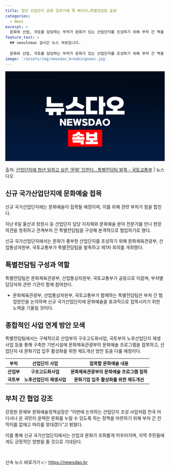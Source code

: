 ```yaml
---
title: 청년 산업단지 문화 일하기에 푹 빠지다…특별전담팀 출범
categories:
  - News
excerpt: >
  문화와 산업, 국토를 담당하는 부처가 문화가 있는 산업단지를 조성하기 위해 부처 간 벽을 허물고 하나의 팀으…
feature_text: >
  ## seoulnews 실시간 뉴스 속보입니다.

  문화와 산업, 국토를 담당하는 부처가 문화가 있는 산업단지를 조성하기 위해 부처 간 벽을 허물고 하나의 팀으…
image: '/assets/img/newsdao_breakingnews.jpg'
---
```


![뉴스다오 속보](/assets/img/newsdao_breakingnews.jpg)

<p>출처: <a href="https://newsdao.kr/3351" rel="dofollow">산업단지에 청년 일하고 싶은 ‘문화’ 입힌다…특별전담팀 발족 - 국토교통부</a> | 뉴스다오</p>

<h2 data-ke-size="size26">신규 국가산업단지에 문화예술 접목</h2>
신규 국가산업단지에는 문화예술이 접목될 예정이며, 이를 위해 관련 부처가 힘을 합친다.

<p data-ke-size="size16">지난 6일 울산과 창원시 등 산업단지 담당 지자체와 문화예술 분야 전문가를 만나 현장 의견을 청취하고 관계부처 간 특별전담팀을 구성해 본격적으로 협업하기로 했다.</p>
<p data-ke-size="size16">신규 국가산업단지에서는 문화가 풍부한 산업단지를 조성하기 위해 문화체육관광부, 산업통상자원부, 국토교통부가 특별전담팀을 발족하고 제1차 회의를 개최했다.</p>

<h2 data-ke-size="size26">특별전담팀 구성과 역할</h2>
특별전담팀은 문화체육관광부, 산업통상자원부, 국토교통부가 공동으로 이끌며, 부처별 담당자와 관련 기관이 함께 참여한다.

<ul>
<li>문화체육관광부, 산업통상자원부, 국토교통부가 함께하는 특별전담팀은 부처 간 협업방안을 논의하며 신규 국가산업단지에 문화예술을 효과적으로 접목시키기 위한 노력을 기울일 것이다.</li>
</ul>

<h2 data-ke-size="size26">종합적인 사업 연계 방안 모색</h2>
특별전담팀에서는 구체적으로 산업부의 구조고도화사업, 국토부의 노후산업단지 재생사업 등을 통해 구축한 기반시설에 문화체육관광부의 문화예술 프로그램을 접목하고, 산업단지 내 문화기업 입주 활성화를 위한 제도개선 방안 등을 다룰 예정이다.

<table>
<thead>
<tr>
<th style="text-align: center;">부처</th>
<th style="text-align: center;">산업단지 사업</th>
<th style="text-align: center;">접목할 문화예술 내용</th>
</tr>
</thead>
<tbody>
<tr>
<td style="text-align: center; height: 17px;"><b>산업부</b></td>
<td style="text-align: center; height: 17px;"><b>구조고도화사업</b></td>
<td style="text-align: center; height: 17px;"><b>문화체육관광부의 문화예술 프로그램 접목</b></td>
</tr>
<tr>
<td style="text-align: center; height: 17px;"><b>국토부</b></td>
<td style="text-align: center; height: 17px;"><b>노후산업단지 재생사업</b></td>
<td style="text-align: center; height: 17px;"><b>문화기업 입주 활성화를 위한 제도개선</b></td>
</tr>
</tbody>
</table>

<h2 data-ke-size="size26">부처 간 협업 강조</h2>
강정원 문체부 문화예술정책실장은 “이번에 논의하는 산업단지 조성 사업처럼 전국 어디서나 온 국민이 윤택한 문화를 누릴 수 있도록 하는 정책을 마련하기 위해 부처 간 칸막이를 없애고 머리를 맞대겠다”고 밝혔다. 

<p data-ke-size="size16">이를 통해 신규 국가산업단지에서는 산업과 문화가 조화롭게 어우러지며, 지역 주민들에게도 긍정적인 영향을 줄 것으로 기대된다.</p>

<p data-ke-size="size16">&nbsp;</p> 

신속 뉴스 바로가기 👉 <a href="https://newsdao.kr" rel="dofollow">https://newsdao.kr</a>


